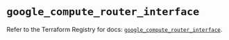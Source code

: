 # `google_compute_router_interface`

Refer to the Terraform Registry for docs: [`google_compute_router_interface`](https://registry.terraform.io/providers/hashicorp/google-beta/6.21.0/docs/resources/google_compute_router_interface).

